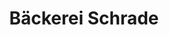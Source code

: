 ---
title: "Bäckerei Schrade"
url: /stuttgart/baeckerei-schrade-fuchswaldstrasse/
shop: Bäckerei
---